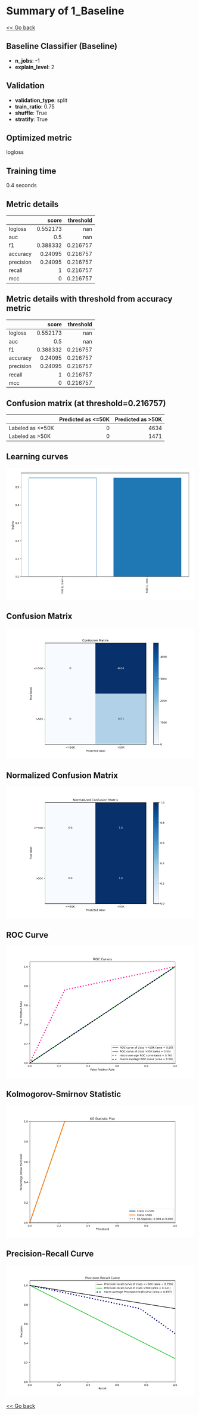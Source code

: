 # Summary of 1_Baseline

[<< Go back](../README.md)


## Baseline Classifier (Baseline)
- **n_jobs**: -1
- **explain_level**: 2

## Validation
 - **validation_type**: split
 - **train_ratio**: 0.75
 - **shuffle**: True
 - **stratify**: True

## Optimized metric
logloss

## Training time

0.4 seconds

## Metric details
|           |    score |   threshold |
|:----------|---------:|------------:|
| logloss   | 0.552173 |  nan        |
| auc       | 0.5      |  nan        |
| f1        | 0.388332 |    0.216757 |
| accuracy  | 0.24095  |    0.216757 |
| precision | 0.24095  |    0.216757 |
| recall    | 1        |    0.216757 |
| mcc       | 0        |    0.216757 |


## Metric details with threshold from accuracy metric
|           |    score |   threshold |
|:----------|---------:|------------:|
| logloss   | 0.552173 |  nan        |
| auc       | 0.5      |  nan        |
| f1        | 0.388332 |    0.216757 |
| accuracy  | 0.24095  |    0.216757 |
| precision | 0.24095  |    0.216757 |
| recall    | 1        |    0.216757 |
| mcc       | 0        |    0.216757 |


## Confusion matrix (at threshold=0.216757)
|                  |   Predicted as <=50K |   Predicted as >50K |
|:-----------------|---------------------:|--------------------:|
| Labeled as <=50K |                    0 |                4634 |
| Labeled as >50K  |                    0 |                1471 |

## Learning curves
![Learning curves](learning_curves.png)
## Confusion Matrix

![Confusion Matrix](confusion_matrix.png)


## Normalized Confusion Matrix

![Normalized Confusion Matrix](confusion_matrix_normalized.png)


## ROC Curve

![ROC Curve](roc_curve.png)


## Kolmogorov-Smirnov Statistic

![Kolmogorov-Smirnov Statistic](ks_statistic.png)


## Precision-Recall Curve

![Precision-Recall Curve](precision_recall_curve.png)



[<< Go back](../README.md)
